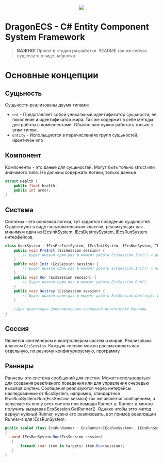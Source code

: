 
<p align="center">
<img src="https://user-images.githubusercontent.com/99481254/228303719-9b176bec-98e3-46b3-8d5a-fedd546cd854.png">
</p>

# DragonECS - C# Entity Component System Framework

> **ВАЖНО!** Проект в стадии разработки. README так же сейчас сущесвуте в виде наброска

# Основные концепции
## Сущьность
Сущьности реализованы двумя типами:
* `ent` - Представляет собой уникальный идентификатор сущьности, ее поколение и идентификатор мира. Так же содержит в себе методы для работы с компонентами. Обычно вам нужно работать только с этим типом.
* `Entity` - Испольщуются в перечислениях групп сущьностей, идентичен ent/

## Компонент
Компоненты - это даные для сущьностей. Могут быть тольно struct или значимого типа. Не должны содержать логики, только данные
```c#
struct Health {
    public float health;
    public int armor;
}
```
## Система
Системы - это основная логика, тут задается поведение сущьностей. Существуют в виде пользовательских классов, реализующих как минимум один из IEcsInitSystem, IEcsDestroySystem, IEcsRunSystem интерфейсов.
```c#
class UserSystem : IEcsPreInitSystem, IEcsInitSystem, IEcsRunSystem, IEcsDestroySystem {
    public void PreInit (EcsSession session) {
        // Будет вызван один раз в момент работы EcsSession.Init() и до срабатывания IEcsInitSystem.Init()
    }
    public void Init (EcsSession session) {
        // Будет вызван один раз в момент работы EcsSession.Init() и после срабатывания IEcsPreInitSystem.PreInit()
    }
    public void Run (EcsSession session) {
        // Будет вызван один раз в момент работы EcsSession.Run().
    }
    public void Destroy (EcsSession session) {
        // Будет вызван один раз в момент работы EcsSession.Destroy() и до срабатывания IEcsPostDestroySystem.PostDestroy()
    }
    
    //Для реализации дополнительных сообщений используйте Раннеры
}
```

## Сессия
Является контейнером и контроллером систем и миров. Реализована классом `EcsSession`. Каждую сессию можно рассматривать как отдельную, по разному конфигурируемую, программу

## Раннеры
Раннеры это система сообщений для систем. Может использоваться для создания реактивного поведения или для управления очередью вызовов систем. Cообщения реализуются через интефейсы наследованные от IEcsSystem, например, стандартное IEcsRunSystem.Run(EcsSession session) так же явялется сообщением, а запускается оно у всех систем при помощи Runner-а. Runner-а можно получить вызыввав EcsSession.GetRunner<TInterface>().
Однако чтобы этто метод вернул нужный Runner, нужно его реализовать, вот пример реаилзации Runner-а для IEcsRunSystem:
 ```c#
public sealed class EcsRunRunner : EcsRunner<IEcsRunSystem>, IEcsRunSystem
{
    void IEcsRunSystem.Run(EcsSession session)
    {
        foreach (var item in targets) item.Run(session);
    }
}
```
